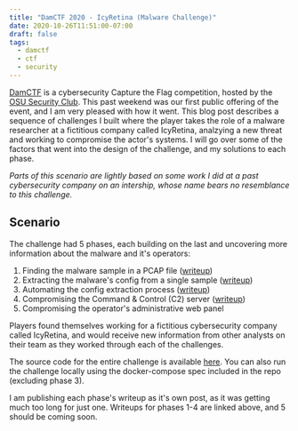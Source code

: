 ```yaml
---
title: "DamCTF 2020 - IcyRetina (Malware Challenge)"
date: 2020-10-26T11:51:00-07:00
draft: false
tags:
  - damctf
  - ctf
  - security
---
```


[DamCTF](https://ctftime.org/event/1076) is a cybersecurity Capture the Flag competition, hosted by the [OSU Security Club](https://www.osusec.org/). This past weekend was our first public offering of the event, and I am very pleased with how it went. This blog post describes a sequence of challenges I built where the player takes the role of a malware researcher at a fictitious company called IcyRetina, analzying a new threat and working to compromise the actor's systems. I will go over some of the factors that went into the design of the challenge, and my solutions to each phase.

_Parts of this scenario are lightly based on some work I did at a past cybersecurity company on an intership, whose name bears no resemblance to this challenge._

## Scenario

The challenge had 5 phases, each building on the last and uncovering more information about the malware and it's operators:

1. Finding the malware sample in a PCAP file ([writeup](/blog/damctf-2020-malware-phase1/))
2. Extracting the malware's config from a single sample ([writeup](/blog/damctf-2020-malware-phase2/))
3. Automating the config extraction process ([writeup](/blog/damctf-2020-malware-phase3/))
4. Compromising the Command & Control (C2) server ([writeup](/blog/damctf-2020-malware-phase4/))
5. Compromising the operator's administrative web panel

Players found themselves working for a fictitious cybersecurity company called IcyRetina, and would receive new information from other analysts on their team as they worked through each of the challenges.

The source code for the entire challenge is available [here](https://gitlab.com/osusec/damctf-2020/-/tree/master/malware). You can also run the challenge locally using the docker-compose spec included in the repo (excluding phase 3).

I am publishing each phase's writeup as it's own post, as it was getting much too long for just one. Writeups for phases 1-4 are linked above, and 5 should be coming soon.
